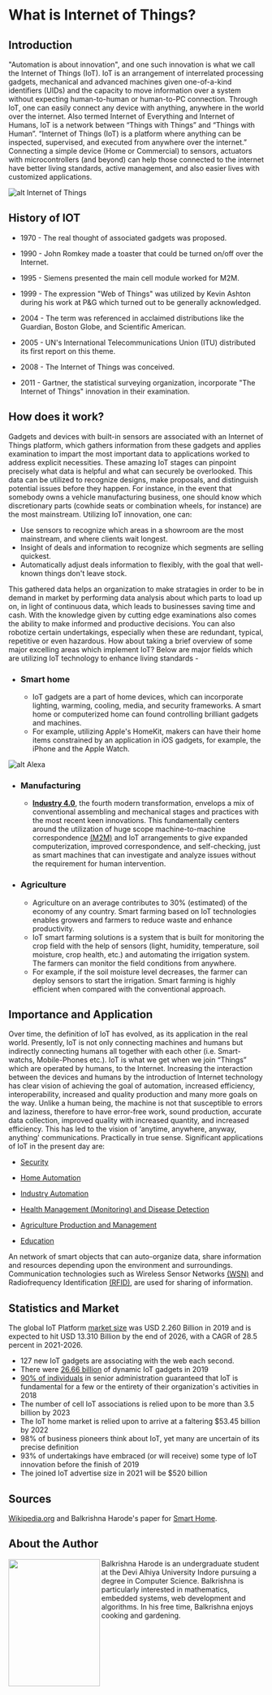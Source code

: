# What is Internet of Things?



## Introduction

"Automation is about innovation", and one such innovation is what we call the Internet of Things (IoT). IoT is an arrangement of interrelated processing gadgets, mechanical and advanced machines given one-of-a-kind identifiers (UIDs) and the capacity to move information over a system without expecting human-to-human or human-to-PC connection.
Through IoT, one can easily connect any device with anything, anywhere in the world over the internet. Also termed Internet of Everything and Internet of Humans, IoT is a network between “Things with Things” and “Things with Human”. “Internet of Things (IoT) is a platform where anything can be inspected, supervised, and executed from anywhere over the internet.”
Connecting a simple device (Home or Commercial) to sensors, actuators with microcontrollers (and beyond) can help those connected to the internet have better living standards, active management, and also easier lives with customized applications.




 ![alt Internet of Things](/engineering-education/articles/what-is-iot/p1.jpg)


## History of IOT 

-	1970 - The real thought of associated gadgets was proposed.

-	1990 - John Romkey made a toaster that could be turned on/off over the Internet.

-	1995 - Siemens presented the main cell module worked for M2M.

-	1999 - The expression "Web of Things" was utilized by Kevin Ashton during his work at P&G which turned out to be generally acknowledged.

-	2004 - The term was referenced in acclaimed distributions like the Guardian, Boston Globe, and Scientific American.

-	2005 - UN's International Telecommunications Union (ITU) distributed its first report on this theme.

-	2008 - The Internet of Things was conceived.

-	2011 - Gartner, the statistical surveying organization, incorporate "The Internet of Things" innovation in their examination.




## How does it work?

Gadgets and devices with built-in sensors are associated with an Internet of Things platform, which gathers information from these gadgets and applies examination to impart the most important data to applications worked to address explicit necessities.
These amazing IoT stages can pinpoint precisely what data is helpful and what can securely be overlooked. This data can be utilized to recognize designs, make proposals, and distinguish potential issues before they happen.
For instance, in the event that somebody owns a vehicle manufacturing business, one should know which discretionary parts (cowhide seats or combination wheels, for instance) are the most mainstream. Utilizing IoT innovation, one can:

 - Use sensors to recognize which areas in a showroom are the most mainstream, and where clients wait longest.
 - Insight of deals and information to recognize which segments are selling quickest.
 - Automatically adjust deals information to flexibly, with the goal that well-known things don't leave stock.


This gathered data helps an organization to make stratagies in order to be in demand in market by performing data analysis about which parts to load up on, in light of continuous data, which leads to businesses saving time and cash.
With the knowledge given by cutting edge examinations also comes the ability to make informed and productive decisions. You can also robotize certain undertakings, especially when these are redundant, typical, repetitive or even hazardous.
How about taking a brief overview of some major excelling areas which implement IoT? Below are major fields which are utilizing IoT technology to enhance living standards - 


- ### **Smart home**

   - IoT gadgets are a part of home devices, which can incorporate lighting, warming, cooling, media, and security frameworks.  A smart home or computerized home can found controlling brilliant gadgets and machines.
   - For example, utilizing Apple's HomeKit, makers can have their home items constrained by an application in iOS gadgets, for example, the iPhone and the Apple Watch.




 ![alt Alexa](/engineering-education/articles/what-is-iot/p2.jpg)


- ### **Manufacturing** 

    - **[Industry 4.0](https://en.wikipedia.org/wiki/Industry_4.0)**, the fourth modern transformation, envelops a mix of conventional assembling and mechanical stages and practices with the most recent keen innovations. This fundamentally centers around the utilization of huge scope machine-to-machine correspondence [(M2M)](https://en.wikipedia.org/wiki/Machine_to_machine) and IoT arrangements to give expanded computerization, improved correspondence, and self-checking, just as smart machines that can investigate and analyze issues without the requirement for human intervention.

- ### **Agriculture**
   - Agriculture on an average contributes to 30% (estimated) of the economy of any country. Smart farming based on IoT technologies enables growers and farmers to reduce waste and enhance productivity.
   - IoT smart farming solutions is a system that is built for monitoring the crop field with the help of sensors (light, humidity, temperature, soil moisture, crop health, etc.) and automating the irrigation system. The farmers can monitor the field conditions from anywhere. 
   - For example, if the soil moisture level decreases, the farmer can deploy sensors to start the irrigation. Smart farming is highly efficient when compared with the conventional approach.



## Importance and Application

Over time, the definition of IoT has evolved, as its application in the real world. Presently, IoT is not only connecting machines and humans but indirectly connecting humans all together with each other (i.e. Smart-watchs, Mobile-Phones etc.). IoT is what we get when we join “Things” which are operated by humans, to the Internet. 
    Increasing the interaction between the devices and humans by the introduction of Internet technology has clear vision of achieving the goal of automation, increased efficiency, interoperability, increased and quality production and many more goals on the way. Unlike a human being, the machine is not that susceptible to errors and laziness, therefore to have error-free work, sound production, accurate data collection, improved quality with increased quantity, and increased efficiency.
This has led to the vision of ‘anytime, anywhere, anyway, anything' communications. Practically in true sense. Significant applications of IoT in the present day are:

-  [Security](https://www.securityandsafetythings.com/insights/iot-reshaping-future-surveillance)

-	[Home Automation](https://www.iot-now.com/2020/06/10/98753-iot-home-automation-future-holds/#:~:text=IoT%20home%20automation%20%E2%80%93%20Smart%20homes%20and%20Internet%20of%20Things&text=The%20data%20is%20then%20used,activated%20whenever%20certain%20situations%20arise.)

-	[Industry Automation](https://www.wired.com/wiredinsider/2018/07/industrial-iot-how-connected-things-are-changing-manufacturing/)

-	[Health Management (Monitoring) and Disease Detection](https://www.wipro.com/en-IN/business-process/what-can-iot-do-for-healthcare-/#:~:text=IoT%20enables%20healthcare%20professionals%20to,connect%20with%20the%20patients%20proactively.&text=IoT%20devices%20tagged%20with%20sensors,pumps%20and%20other%20monitoring%20equipment.)

-	[Agriculture Production and Management](https://www.iotsworldcongress.com/iot-transforming-the-future-of-agriculture/#:~:text=IoT%20smart%20farming%20solutions%20is,the%20field%20conditions%20from%20anywhere.)

-	[Education](https://www.futurereadyedu.com/what-is-education-4-0-how-you-can-adapt-this-in-the-learning-environment/)

An network of smart objects that can auto-organize data, share information and resources depending upon the environment and surroundings. Communication technologies such as Wireless Sensor Networks [(WSN)](https://en.wikipedia.org/wiki/Wireless_sensor_network) and Radiofrequency Identification [(RFID)](https://en.wikipedia.org/wiki/Radio-frequency_identification), are used for sharing of information.



## Statistics and Market

The global IoT Platform [market size](https://www.prnewswire.com/news-releases/iot-platform-market-size-to-reach-usd-13-310-billion-by-2026---valuates-reports-301059317.html#:~:text=The%20global%20IoT%20Platform%20market,28.5%20percent%20in%202021%2D2026.) was USD 2.260 Billion in 2019 and is expected to hit USD 13.310 Billion by the end of 2026, with a CAGR of 28.5 percent in 2021-2026.

 -	127 new IoT gadgets are associating with the web each second.
 -	There were [26.66 billion](https://dataprot.net/statistics/iot-statistics/#:~:text=As%20of%202019%2C%20more%20than,surpass%2030.73%20billion%20in%202020.) of dynamic IoT gadgets in 2019
 -	[90% of individuals](https://leftronic.com/internet-of-things-statistics/#:~:text=There%20were%2026.66%20billion%20of,than%203.5%20billion%20by%202023.) in senior administration guaranteed that IoT is fundamental for a few or the entirety of their organization's activities in 2018
 -	The number of cell IoT associations is relied upon to be more than 3.5 billion by 2023
 -	The IoT home market is relied upon to arrive at a faltering $53.45 billion by 2022
 -	98% of business pioneers think about IoT, yet many are uncertain of its precise definition
 -	93% of undertakings have embraced (or will receive) some type of IoT innovation before the finish of 2019
 -	The joined IoT advertise size in 2021 will be $520 billion





## Sources
[Wikipedia.org](https://en.wikipedia.org/wiki/Internet_of_things) and Balkrishna Harode's paper for [Smart Home](https://www.ijariit.com/manuscript/smart-home-and-security-system-with-intelligent-monitoring/).


## About the Author

<img align="left" width="180" height="250" src="/engineering-education/authors/balkrishna-harode/author.jpg">

Balkrishna Harode is an undergraduate student at the Devi Alhiya University Indore pursuing a degree in Computer Science. Balkrishna is particularly interested in mathematics, embedded systems, web development and algorithms. In his free time, Balkrishna enjoys cooking and gardening.